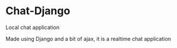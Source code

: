 # Chat-Django
Local chat application

Made using Django and a bit of ajax, it is a realtime chat application
